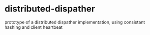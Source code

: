 # distributed-dispather
prototype of a distributed dispather implementation, using consistant hashing and client heartbeat
